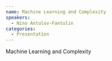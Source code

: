 ```yaml
--- 
name: Machine Learning and Complexity
speakers: 
  - Nino Antulov-Fantulin
categories:
  - Presentation
---
```


Machine Learning and Complexity